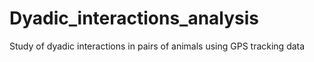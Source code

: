 # Dyadic_interactions_analysis
Study of dyadic interactions in pairs of animals using GPS tracking data 
